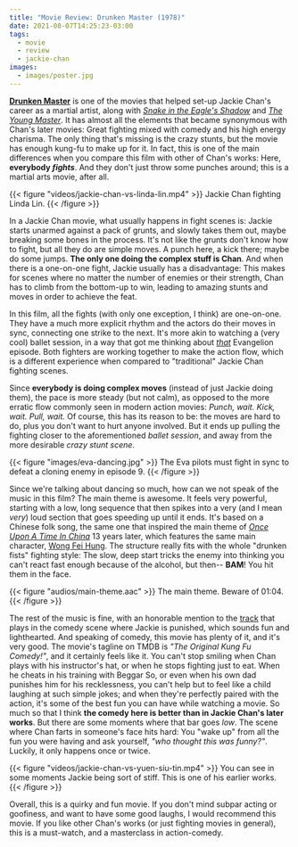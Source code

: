 ```yaml
---
title: "Movie Review: Drunken Master (1978)"
date: 2021-08-07T14:25:23-03:00
tags:
  - movie
  - review
  - jackie-chan
images:
  - images/poster.jpg
---
```


**[Drunken Master](https://www.themoviedb.org/movie/11230-jui-kuen)** is one of the movies that helped set-up Jackie Chan's career as a martial artist, along with *[Snake in the Eagle's Shadow](https://www.themoviedb.org/movie/11537-se-ying-diu-sau)* and *[The Young Master](https://www.themoviedb.org/movie/11563)*. It has almost all the elements that became synonymous with Chan's later movies: Great fighting mixed with comedy and his high energy charisma. The only thing that's missing is the crazy stunts, but the movie has enough kung-fu to make up for it. In fact, this is one of the main differences when you compare this film with other of Chan's works: Here, **everybody *fights***. And they don't just throw some punches around; this is a martial arts movie, after all.

{{< figure "videos/jackie-chan-vs-linda-lin.mp4" >}}
  Jackie Chan fighting Linda Lin.
{{< /figure >}}

In a Jackie Chan movie, what usually happens in fight scenes is: Jackie starts unarmed against a pack of grunts, and slowly takes them out, maybe breaking some bones in the process. It's not like the grunts don't know how to fight, but all they do are simple moves. A punch here, a kick there; maybe do some jumps. **The only one doing the complex stuff is Chan**. And when there is a one-on-one fight, Jackie usually has a disadvantage: This makes for scenes where no matter the number of enemies or their strength, Chan has to climb from the bottom-up to win, leading to amazing stunts and moves in order to achieve the feat.

In this film, all the fights (with only one exception, I think) are one-on-one. They have a much more explicit rhythm and the actors do their moves in sync, connecting one strike to the next. It's more akin to watching a (very cool) ballet session, in a way that got me thinking about *[that](https://www.themoviedb.org/tv/890-neon-genesis-evangelion/season/1/episode/9)* Evangelion episode. Both fighters are working together to make the action flow, which is a different experience when compared to "traditional" Jackie Chan fighting scenes.

Since **everybody is doing complex moves** (instead of just Jackie doing them), the pace is more steady (but not calm), as opposed to the more erratic flow commonly seen in modern action movies: *Punch, wait. Kick, wait. Pull, wait.* Of course, this has its reason to be: the moves are hard to do, plus you don't want to hurt anyone involved. But it ends up pulling the fighting closer to the aforementioned *ballet session*, and away from the more desirable *crazy stunt scene*.

{{< figure "images/eva-dancing.jpg" >}}
  The Eva pilots must fight in sync to defeat a cloning enemy in episode 9.
{{< /figure >}}

Since we're talking about dancing so much, how can we not speak of the music in this film? The main theme is awesome. It feels very powerful, starting with a low, long sequence that then spikes into a very (and I mean *very*) loud section that goes speeding up until it ends. It's based on a Chinese folk song, the same one that inspired the main theme of *[Once Upon A Time In China](https://www.themoviedb.org/movie/10617-wong-fei-hung)* 13 years later, which features the same main character, [Wong Fei Hung](https://en.wikipedia.org/wiki/Wong_Fei-hung). The structure really fits with the whole "drunken fists" fighting style: The slow, deep start tricks the enemy into thinking you can't react fast enough because of the alcohol, but then-- **BAM**! You hit them in the face.

{{< figure "audios/main-theme.aac" >}}
  The main theme. Beware of 01:04.
{{< /figure >}}

The rest of the music is fine, with an honorable mention to the [track](https://www.youtube.com/watch?v=FY5M3NsZ_Uk) that plays in the comedy scene where Jackie is punished, which sounds fun and lighthearted. And speaking of comedy, this movie has plenty of it, and it's very good. The movie's tagline on TMDB is *"The Original Kung Fu Comedy!"*, and it certainly feels like it. You can't stop smiling when Chan plays with his instructor's hat, or when he stops fighting just to eat. When he cheats in his training with Beggar So, or even when his own dad punishes him for his recklessness, you can't help but to feel like a child laughing at such simple jokes; and when they're perfectly paired with the action, it's some of the best fun you can have while watching a movie. So much so that I think **the comedy here is better than in Jackie Chan's later works**. But there are some moments where that bar goes *low*. The scene where Chan farts in someone's face hits hard: You "wake up" from all the fun you were having and ask yourself, *"who thought this was funny?"*. Luckily, it only happens once or twice.

{{< figure "videos/jackie-chan-vs-yuen-siu-tin.mp4" >}}
  You can see in some moments Jackie being sort of stiff.
  This is one of his earlier works.
{{< /figure >}}

Overall, this is a quirky and fun movie. If you don't mind subpar acting or goofiness, and want to have some good laughs, I would recommend this movie. If you like other Chan's works (or just fighting movies in general), this is a must-watch, and a masterclass in action-comedy.
